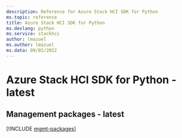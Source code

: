 ```yaml
---
description: Reference for Azure Stack HCI SDK for Python
ms.topic: reference
title: Azure Stack HCI SDK for Python
ms.devlang: python
ms.service: stackhci
author: lmazuel
ms.author: lmazuel
ms.data: 09/02/2022
---
```

# Azure Stack HCI SDK for Python - latest

## Management packages - latest
[!INCLUDE [mgmt-packages](stack-hci-mgmt-index.md)]